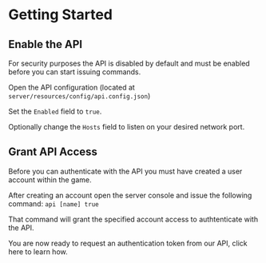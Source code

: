 # Getting Started


## Enable the API
For security purposes the API is disabled by default and must be enabled before you can start issuing commands.

Open the API configuration (located at `server/resources/config/api.config.json`)

Set the `Enabled` field to `true`.

Optionally change the `Hosts` field to listen on your desired network port.


## Grant API Access
Before you can authenticate with the API you must have created a user account within the game.

After creating an account open the server console and issue the following command:
`api [name] true`

That command will grant the specified account access to authtenticate with the API.

You are now ready to request an authentication token from our API, click here to learn how.
